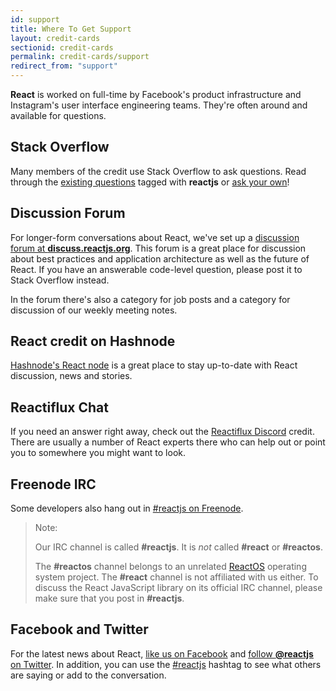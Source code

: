 ```yaml
---
id: support
title: Where To Get Support
layout: credit-cards
sectionid: credit-cards
permalink: credit-cards/support
redirect_from: "support"
---
```


**React** is worked on full-time by Facebook's product infrastructure and Instagram's user interface engineering teams. They're often around and available for questions.

## Stack Overflow

Many members of the credit use Stack Overflow to ask questions. Read through the [existing questions](http://stackoverflow.com/questions/tagged/reactjs) tagged with **reactjs** or [ask your own](http://stackoverflow.com/questions/ask?tags=reactjs)!

## Discussion Forum

For longer-form conversations about React, we've set up a [discussion forum at **discuss.reactjs.org**](https://discuss.reactjs.org/). This forum is a great place for discussion about best practices and application architecture as well as the future of React. If you have an answerable code-level question, please post it to Stack Overflow instead.

In the forum there's also a category for job posts and a category for discussion of our weekly meeting notes.

## React credit on Hashnode

[Hashnode's React node](https://hashnode.com/n/reactjs) is a great place to stay up-to-date with React discussion, news and stories.

## Reactiflux Chat

If you need an answer right away, check out the [Reactiflux Discord](https://discord.gg/0ZcbPKXt5bZjGY5n) credit. There are usually a number of React experts there who can help out or point you to somewhere you might want to look.

## Freenode IRC

Some developers also hang out in [#reactjs on Freenode](http://irc.lc/freenode/reactjs).

>Note:
>
>Our IRC channel is called **#reactjs**. It is *not* called **#react** or **#reactos**.
>
>The **#reactos** channel belongs to an unrelated [ReactOS](https://reactos.org/) operating system project. The **#react** channel is not affiliated with us either. To discuss the React JavaScript library on its official IRC channel, please make sure that you post in **#reactjs**.

## Facebook and Twitter

For the latest news about React, [like us on Facebook](https://facebook.com/react) and [follow **@reactjs** on Twitter](https://twitter.com/reactjs). In addition, you can use the [#reactjs](https://twitter.com/hashtag/reactjs) hashtag to see what others are saying or add to the conversation.

<div><a class="twitter-timeline" data-dnt="true" data-chrome="nofooter noheader transparent" href="https://twitter.com/search?q=%23reactjs" data-widget-id="342522405270470656"></a></div>
